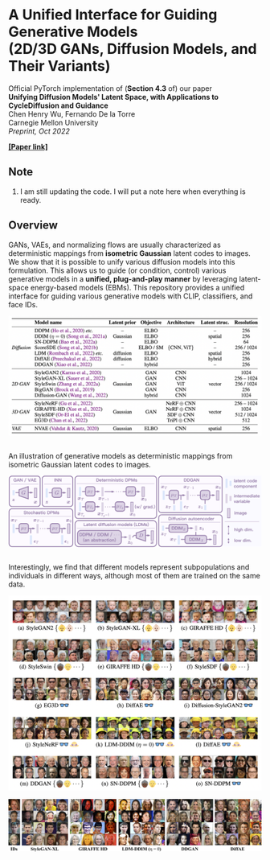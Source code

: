 # A Unified Interface for Guiding Generative Models <br> (2D/3D GANs, Diffusion Models, and Their Variants)

Official PyTorch implementation of (**Section 4.3** of) our paper <br>
**Unifying Diffusion Models' Latent Space, with Applications to CycleDiffusion and Guidance** <br>
Chen Henry Wu, Fernando De la Torre <br>
Carnegie Mellon University <br>
_Preprint, Oct 2022_

[**[Paper link]**](https://arxiv.org/abs/2210.05559)

## Note
1. I am still updating the code. I will put a note here when everything is ready.  

## Overview

GANs, VAEs, and normalizing flows are usually characterized as deterministic mappings from **isometric Gaussian** latent codes to images. 
We show that it is possible to unify various diffusion models into this formulation. 
This allows us to guide (or condition, control) various generative models in a **unified, plug-and-play manner** by leveraging latent-space energy-based models (EBMs). 
This repository provides a unified interface for guiding various generative models with CLIP, classifiers, and face IDs. 

<div align=center>
    <img src="docs/models.png" align="middle" width=750>
</div>

<br>

An illustration of generative models as deterministic mappings from isometric Gaussian latent codes to images. 

<div align=center>
    <img src="docs/convert.png" align="middle" width=750>
</div>

<br>

Interestingly, we find that different models represent subpopulations and individuals in different ways, although most of them are trained on the same data. 

<div align=center>
    <img src="docs/samples.png" align="middle" width=750>
</div>

<br>

<div align=center>
    <img src="docs/ids.png" align="middle" width=725>
</div>
